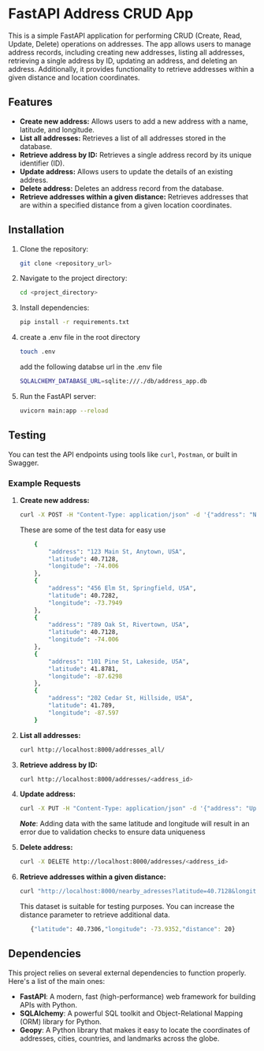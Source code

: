 # FastAPI Address CRUD App

This is a simple FastAPI application for performing CRUD (Create, Read, Update, Delete) operations on addresses. The app allows users to manage address records, including creating new addresses, listing all addresses, retrieving a single address by ID, updating an address, and deleting an address. Additionally, it provides functionality to retrieve addresses within a given distance and location coordinates.

## Features

- **Create new address:** Allows users to add a new address with a name, latitude, and longitude.
- **List all addresses:** Retrieves a list of all addresses stored in the database.
- **Retrieve address by ID:** Retrieves a single address record by its unique identifier (ID).
- **Update address:** Allows users to update the details of an existing address.
- **Delete address:** Deletes an address record from the database.
- **Retrieve addresses within a given distance:** Retrieves addresses that are within a specified distance from a given location coordinates.

## Installation

1. Clone the repository:

    ```bash
    git clone <repository_url>
    ```

2. Navigate to the project directory:

    ```bash
    cd <project_directory>
    ```

3. Install dependencies:

    ```bash
    pip install -r requirements.txt
    ```
4. create a .env file in the root directory
    ```bash
    touch .env
    ```
    add the following databse url in the .env file

    ```bash
    SQLALCHEMY_DATABASE_URL=sqlite:///./db/address_app.db
    ```
    
4. Run the FastAPI server:

    ```bash
    uvicorn main:app --reload
    ```

## Testing

You can test the API endpoints using tools like `curl`, `Postman`, or built in Swagger.

### Example Requests

1. **Create new address:**

    ```bash
    curl -X POST -H "Content-Type: application/json" -d '{"address": "New York City", "latitude": 40.7128, "longitude": -74.006}' http://localhost:8000/addresses/
    ```

    These are some of the test data for easy use

    ```bash
        {
            "address": "123 Main St, Anytown, USA",
            "latitude": 40.7128,
            "longitude": -74.006
        },
        {
            "address": "456 Elm St, Springfield, USA",
            "latitude": 40.7282,
            "longitude": -73.7949
        },
        {
            "address": "789 Oak St, Rivertown, USA",
            "latitude": 40.7128,
            "longitude": -74.006
        },
        {
            "address": "101 Pine St, Lakeside, USA",
            "latitude": 41.8781,
            "longitude": -87.6298
        },
        {
            "address": "202 Cedar St, Hillside, USA",
            "latitude": 41.789,
            "longitude": -87.597
        }
    ```


2. **List all addresses:**

    ```bash
    curl http://localhost:8000/addresses_all/
    ```

3. **Retrieve address by ID:**

    ```bash
    curl http://localhost:8000/addresses/<address_id>
    ```

4. **Update address:**

    ```bash
    curl -X PUT -H "Content-Type: application/json" -d '{"address": "Updated Address", "latitude": 40.1234, "longitude": -75.4321}' http://localhost:8000/addresses/<address_id>
    ```
    ***Note***: Adding data with the same latitude and longitude will result in an error due to validation checks to ensure data uniqueness


5. **Delete address:**

    ```bash
    curl -X DELETE http://localhost:8000/addresses/<address_id>
    ```

6. **Retrieve addresses within a given distance:**

    ```bash
    curl "http://localhost:8000/nearby_adresses?latitude=40.7128&longitude=-74.006&distance=10"
    ```
    This dataset is suitable for testing purposes. You can increase the distance parameter to retrieve additional data.
     ```bash
        {"latitude": 40.7306,"longitude": -73.9352,"distance": 20}
     ```

## Dependencies

This project relies on several external dependencies to function properly. Here's a list of the main ones:

- **FastAPI**: A modern, fast (high-performance) web framework for building APIs with Python.
- **SQLAlchemy**: A powerful SQL toolkit and Object-Relational Mapping (ORM) library for Python.
- **Geopy**: A Python library that makes it easy to locate the coordinates of addresses, cities, countries, and landmarks across the globe.

